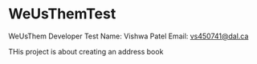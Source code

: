 # WeUsThemTest
WeUsThem Developer Test
Name: Vishwa Patel
Email: vs450741@dal.ca

THis project is about creating an address book
